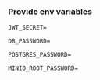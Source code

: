 ### Provide env variables

`JWT_SECRET=`

`DB_PASSWORD=`

`POSTGRES_PASSWORD=`

`MINIO_ROOT_PASSWORD=`
